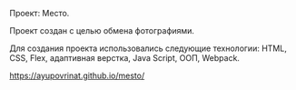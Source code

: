 Проект: Место.

Проект создан с целью обмена фотографиями.

Для создания проекта использовались следующие технологии: HTML, CSS, Flex, адаптивная верстка, Java Script, ООП, Webpack.

https://ayupovrinat.github.io/mesto/
